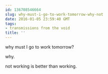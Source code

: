 ```yaml
---
id: 136708546664
slug: why-must-i-go-to-work-tomorrow-why-not
date: 2016-01-05 23:59:40 GMT
tags:
- transmissions from the void
title: ''
---
```

why must I go to work tomorrow? 

why. 

not working is better than working.